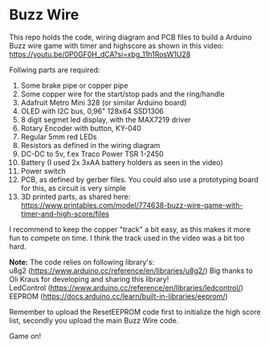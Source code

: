 # Buzz Wire
This repo holds the code, wiring diagram and PCB files to build a Arduino Buzz wire game with timer and highscore as shown in this video: https://youtu.be/0P0GF0H_dCA?si=xbg_11h1RosW1U28

Follwing parts are required:  
1. Some brake pipe or copper pipe
2. Some copper wire for the start/stop pads and the ring/handle
3. Adafruit Metro Mini 328 (or similar Arduino board)
4. OLED with I2C bus, 0,96" 128x64 SSD1306
5. 8 digit segmet led display, with the MAX7219 driver
6. Rotary Encoder with button, KY-040
7. Regular 5mm red LEDs
8. Resistors as defined in the wiring diagram
9. DC-DC to 5v, f.ex Traco Power TSR 1-2450
10. Battery (I used 2x 3xAA battery holders as seen in the video)
11. Power switch
12. PCB, as defined by gerber files. You could also use a prototyping board for this, as circuit is very simple
13. 3D printed parts, as shared here: https://www.printables.com/model/774638-buzz-wire-game-with-timer-and-high-score/files

I recommend to keep the copper "track" a bit easy, as this makes it more fun to compete on time. 
I think the track used in the video was a bit too hard.

**Note:**
The code relies on following library's:  
u8g2 (https://www.arduino.cc/reference/en/libraries/u8g2/)  Big thanks to Oli Kraus for developing and sharing this library!  
LedControl (https://www.arduino.cc/reference/en/libraries/ledcontrol/)  
EEPROM (https://docs.arduino.cc/learn/built-in-libraries/eeprom/)  

Remember to upload the ResetEEPROM code first to initialize the high score list, secondly you upload the main Buzz Wire code.  

Game on!
